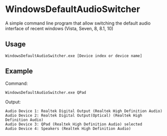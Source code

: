 # WindowsDefaultAudioSwitcher

A simple command line program that allow switching the default audio interface of recent windows (Vista, Seven, 8, 8.1, 10)

## Usage

    WindowsDefaultAudioSwitcher.exe [Device index or device name]
    
## Example

Command:

    WindowsDefaultAudioSwitcher.exe QPad
Output:

    Audio Device 1: Realtek Digital Output (Realtek High Definition Audio)
    Audio Device 2: Realtek Digital Output(Optical) (Realtek High Definition Audio)
    Audio Device 3: QPad (Realtek High Definition Audio) selected
    Audio Device 4: Speakers (Realtek High Definition Audio)
